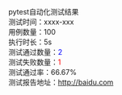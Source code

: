 pytest自动化测试结果<br>
测试时间：xxxx-xxx<br> 
用例数量：100<br>
执行时长：5s<br>
测试通过数量：<font color='blue'>2</font> <br>
测试失败数量：<font color='red'>1</font> <br>
测试通过率：66.67%<br>
测试报告地址：http://baidu.com